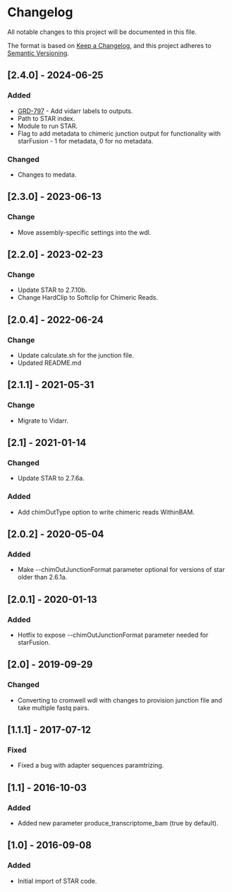 # Changelog
All notable changes to this project will be documented in this file.

The format is based on [Keep a Changelog](https://keepachangelog.com/en/1.0.0/),
and this project adheres to [Semantic Versioning](https://semver.org/spec/v2.0.0.html).

## [2.4.0] - 2024-06-25
### Added
- [GRD-797](https://jira.oicr.on.ca/browse/GRD-797) - Add vidarr labels to outputs.
- Path to STAR index.
- Module to run STAR.
- Flag to add metadata to chimeric junction output for functionality with starFusion - 1 for metadata, 0 for no metadata.

### Changed
- Changes to medata.

## [2.3.0] - 2023-06-13
### Change
- Move assembly-specific settings into the wdl.

## [2.2.0] - 2023-02-23
### Change
- Update STAR to 2.7.10b.
- Change HardClip to Softclip for Chimeric Reads.

## [2.0.4] - 2022-06-24
### Change
- Update calculate.sh for the junction file.
- Updated README.md

## [2.1.1] - 2021-05-31
### Change
- Migrate to Vidarr.

## [2.1] - 2021-01-14
### Changed
- Update STAR to 2.7.6a.

### Added
- Add chimOutType option to write chimeric reads WithinBAM.

## [2.0.2] - 2020-05-04
### Added
- Make --chimOutJunctionFormat parameter optional for versions of star older than 2.6.1a.

## [2.0.1] - 2020-01-13
### Added
- Hotfix to expose --chimOutJunctionFormat parameter needed for starFusion.

## [2.0] - 2019-09-29
### Changed
- Converting to cromwell wdl with changes to provision junction file and take multiple fastq pairs.

## [1.1.1] - 2017-07-12
### Fixed
- Fixed a bug with adapter sequences paramtrizing.

## [1.1] - 2016-10-03
### Added
- Added new parameter produce_transcriptome_bam (true by default).

## [1.0] - 2016-09-08
### Added
- Initial import of STAR code.
